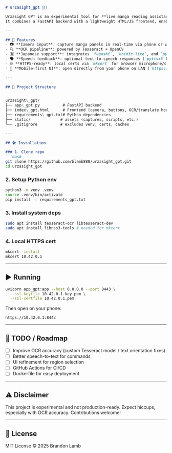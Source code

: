 ```markdown
# urzasight_gpt 📖🤖

Urzasight GPT is an experimental tool for **live manga reading assistance**.  
It combines a FastAPI backend with a lightweight HTML/JS frontend, enabling OCR + translation workflows directly in the browser.

---

## 🚀 Features
- 📷 **Camera input**: capture manga panels in real-time via phone or webcam
- 🔍 **OCR pipeline**: powered by Tesseract + OpenCV
- 🈶 **Japanese support**: integrates `fugashi`, `unidic-lite`, and `pykakasi` for tokenization + reading
- 🗣️ **Speech feedback**: optional text-to-speech responses (`pyttsx3`)
- 🌐 **HTTPS-ready**: local certs via `mkcert` for browser microphone/camera APIs
- 📱 **Mobile-first UI**: open directly from your phone on LAN (`https://<your-ip>:8443`)

---

## 📂 Project Structure


urzasight\_gpt/
├── app\_gpt.py          # FastAPI backend
├── index\_gpt.html      # Frontend (camera, buttons, OCR/translate hooks)
├── requirements\_gpt.txt# Python dependencies
├── static/             # assets (captures, scripts, etc.)
└── .gitignore          # excludes venv, certs, caches

---

## 🛠️ Installation

### 1. Clone repo
```bash
git clone https://github.com/blamb888/urzasight_gpt.git
cd urzasight_gpt
````

### 2. Setup Python env

```bash
python3 -m venv .venv
source .venv/bin/activate
pip install -r requirements_gpt.txt
```

### 3. Install system deps

```bash
sudo apt install tesseract-ocr libtesseract-dev
sudo apt install libnss3-tools # needed for mkcert
```

### 4. Local HTTPS cert

```bash
mkcert -install
mkcert 10.42.0.1
```

---

## ▶️ Running

```bash
uvicorn app_gpt:app --host 0.0.0.0 --port 8443 \
  --ssl-keyfile 10.42.0.1-key.pem \
  --ssl-certfile 10.42.0.1.pem
```

Then open on your phone:

```
https://10.42.0.1:8443
```

---

## 📝 TODO / Roadmap

* [ ] Improve OCR accuracy (custom Tesseract model / text orientation fixes)
* [ ] Better speech-to-text for commands
* [ ] UI refinement for region selection
* [ ] GitHub Actions for CI/CD
* [ ] Dockerfile for easy deployment

---

## ⚠️ Disclaimer

This project is experimental and not production-ready. Expect hiccups, especially with OCR accuracy. Contributions welcome!

---

## 📜 License

MIT License © 2025 Brandon Lamb
